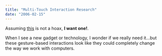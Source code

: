 ```yaml
---
title: "Multi-Touch Interaction Research"
date: "2006-02-15"
---
```


Assuming [this](http://mrl.nyu.edu/~jhan/ftirtouch/) is not a hoax, **I want one!**.

When I see a new gadget or technology, I wonder if we really need it...but these gesture-based interactions look like they could completely change the way we work with computers.
